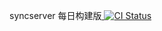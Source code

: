 syncserver  每日构建版[ ![CI Status](https://travis-ci.org/loogo/syncserver.svg?branch=master)](https://travis-ci.org/loogo/syncserver/builds)

